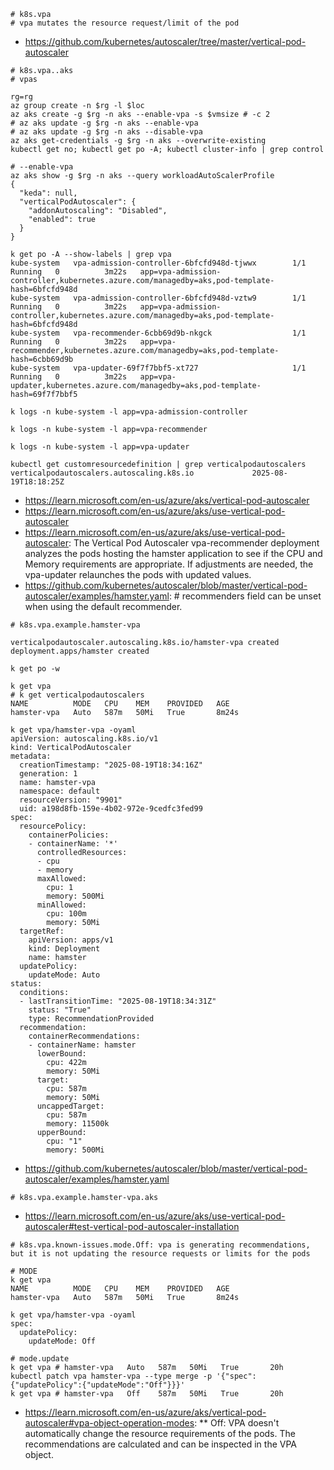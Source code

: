 ```
# k8s.vpa
# vpa mutates the resource request/limit of the pod
```
- https://github.com/kubernetes/autoscaler/tree/master/vertical-pod-autoscaler

```
# k8s.vpa..aks
# vpas 

rg=rg
az group create -n $rg -l $loc
az aks create -g $rg -n aks --enable-vpa -s $vmsize # -c 2
# az aks update -g $rg -n aks --enable-vpa
# az aks update -g $rg -n aks --disable-vpa
az aks get-credentials -g $rg -n aks --overwrite-existing
kubectl get no; kubectl get po -A; kubectl cluster-info | grep control

# --enable-vpa
az aks show -g $rg -n aks --query workloadAutoScalerProfile
{
  "keda": null,
  "verticalPodAutoscaler": {
    "addonAutoscaling": "Disabled",
    "enabled": true
  }
}

k get po -A --show-labels | grep vpa
kube-system   vpa-admission-controller-6bfcfd948d-tjwwx        1/1     Running   0          3m22s   app=vpa-admission-controller,kubernetes.azure.com/managedby=aks,pod-template-hash=6bfcfd948d
kube-system   vpa-admission-controller-6bfcfd948d-vztw9        1/1     Running   0          3m22s   app=vpa-admission-controller,kubernetes.azure.com/managedby=aks,pod-template-hash=6bfcfd948d
kube-system   vpa-recommender-6cbb69d9b-nkgck                  1/1     Running   0          3m22s   app=vpa-recommender,kubernetes.azure.com/managedby=aks,pod-template-hash=6cbb69d9b
kube-system   vpa-updater-69f7f7bbf5-xt727                     1/1     Running   0          3m22s   app=vpa-updater,kubernetes.azure.com/managedby=aks,pod-template-hash=69f7f7bbf5

k logs -n kube-system -l app=vpa-admission-controller

k logs -n kube-system -l app=vpa-recommender

k logs -n kube-system -l app=vpa-updater

kubectl get customresourcedefinition | grep verticalpodautoscalers
verticalpodautoscalers.autoscaling.k8s.io             2025-08-19T18:18:25Z
```
- https://learn.microsoft.com/en-us/azure/aks/vertical-pod-autoscaler
- https://learn.microsoft.com/en-us/azure/aks/use-vertical-pod-autoscaler
- https://learn.microsoft.com/en-us/azure/aks/use-vertical-pod-autoscaler: The Vertical Pod Autoscaler vpa-recommender deployment analyzes the pods hosting the hamster application to see if the CPU and Memory requirements are appropriate. If adjustments are needed, the vpa-updater relaunches the pods with updated values.
- https://github.com/kubernetes/autoscaler/blob/master/vertical-pod-autoscaler/examples/hamster.yaml: # recommenders field can be unset when using the default recommender.

```
# k8s.vpa.example.hamster-vpa

verticalpodautoscaler.autoscaling.k8s.io/hamster-vpa created
deployment.apps/hamster created

k get po -w

k get vpa
# k get verticalpodautoscalers
NAME          MODE   CPU    MEM    PROVIDED   AGE
hamster-vpa   Auto   587m   50Mi   True       8m24s

k get vpa/hamster-vpa -oyaml
apiVersion: autoscaling.k8s.io/v1
kind: VerticalPodAutoscaler
metadata:
  creationTimestamp: "2025-08-19T18:34:16Z"
  generation: 1
  name: hamster-vpa
  namespace: default
  resourceVersion: "9901"
  uid: a198d8fb-159e-4b02-972e-9cedfc3fed99
spec:
  resourcePolicy:
    containerPolicies:
    - containerName: '*'
      controlledResources:
      - cpu
      - memory
      maxAllowed:
        cpu: 1
        memory: 500Mi
      minAllowed:
        cpu: 100m
        memory: 50Mi
  targetRef:
    apiVersion: apps/v1
    kind: Deployment
    name: hamster
  updatePolicy:
    updateMode: Auto
status:
  conditions:
  - lastTransitionTime: "2025-08-19T18:34:31Z"
    status: "True"
    type: RecommendationProvided
  recommendation:
    containerRecommendations:
    - containerName: hamster
      lowerBound:
        cpu: 422m
        memory: 50Mi
      target:
        cpu: 587m
        memory: 50Mi
      uncappedTarget:
        cpu: 587m
        memory: 11500k
      upperBound:
        cpu: "1"
        memory: 500Mi
```
- https://github.com/kubernetes/autoscaler/blob/master/vertical-pod-autoscaler/examples/hamster.yaml

```
# k8s.vpa.example.hamster-vpa.aks
```
- https://learn.microsoft.com/en-us/azure/aks/use-vertical-pod-autoscaler#test-vertical-pod-autoscaler-installation

```
# k8s.vpa.known-issues.mode.Off: vpa is generating recommendations, but it is not updating the resource requests or limits for the pods

# MODE
k get vpa
NAME          MODE   CPU    MEM    PROVIDED   AGE
hamster-vpa   Auto   587m   50Mi   True       8m24s

k get vpa/hamster-vpa -oyaml
spec:
  updatePolicy:
    updateMode: Off
    
# mode.update
k get vpa # hamster-vpa   Auto   587m   50Mi   True       20h
kubectl patch vpa hamster-vpa --type merge -p '{"spec":{"updatePolicy":{"updateMode":"Off"}}}'
k get vpa # hamster-vpa   Off    587m   50Mi   True       20h

```
- https://learn.microsoft.com/en-us/azure/aks/vertical-pod-autoscaler#vpa-object-operation-modes: ** Off: VPA doesn't automatically change the resource requirements of the pods. The recommendations are calculated and can be inspected in the VPA object.
